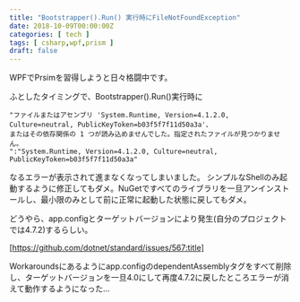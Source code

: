 ```yaml
---
title: "Bootstrapper().Run() 実行時にFileNotFoundException"
date: 2018-10-09T00:00:00Z
categories: [ tech ]
tags: [ csharp,wpf,prism ]
draft: false
---
```


WPFでPrsimを習得しようと日々格闘中です。

ふとしたタイミングで、Bootstrapper().Run()実行時に
```
"ファイルまたはアセンブリ 'System.Runtime, Version=4.1.2.0, Culture=neutral, PublicKeyToken=b03f5f7f11d50a3a'、
またはその依存関係の 1 つが読み込めませんでした。指定されたファイルが見つかりません。
":"System.Runtime, Version=4.1.2.0, Culture=neutral, PublicKeyToken=b03f5f7f11d50a3a"
```
なるエラーが表示されて進まなくなってしまいました。
シンプルなShellのみ起動するように修正してもダメ。NuGetですべてのライブラリを一旦アンインストールし、最小限のみとして前に正常に起動した状態に戻してもダメ。

どうやら、app.configとターゲットバージョンにより発生(自分のプロジェクトでは4.7.2)するらしい。

[https://github.com/dotnet/standard/issues/567:title]

Workaroundsにあるようにapp.configのdependentAssemblyタグをすべて削除し、ターゲットバージョンを一旦4.0にして再度4.7.2に戻したところエラーが消えて動作するようになった...
